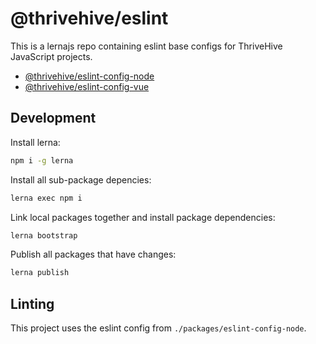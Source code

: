 # @thrivehive/eslint

This is a lernajs repo containing eslint base configs for ThriveHive JavaScript projects.

- [@thrivehive/eslint-config-node](./packages/eslint-config-node)
- [@thrivehive/eslint-config-vue](./packages/eslint-config-vue)

## Development

Install lerna:
```bash
npm i -g lerna
```

Install all sub-package depencies:
```bash
lerna exec npm i
```

Link local packages together and install package dependencies:
```bash
lerna bootstrap
```

Publish all packages that have changes:
```bash
lerna publish
```

## Linting

This project uses the eslint config from `./packages/eslint-config-node`. 

